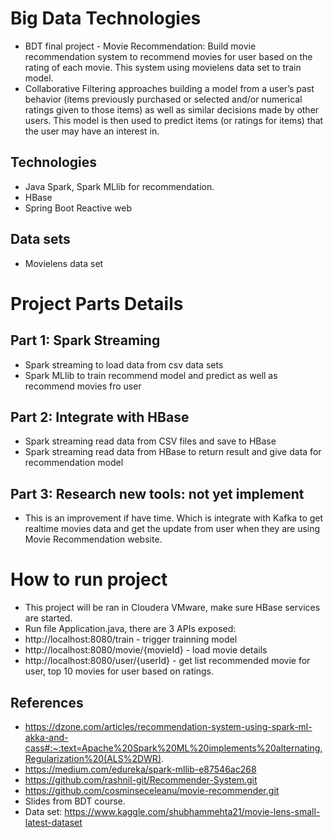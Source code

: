# Big Data Technologies
* BDT final project - Movie Recommendation: 
 Build movie recommendation system to recommend movies for user based on the rating of each movie. This system using movielens data set to train model.
* Collaborative Filtering approaches building a model from a user’s past behavior (items previously purchased or selected and/or numerical ratings given to those items) as well as similar decisions made by other users. This model is then used to predict items (or ratings for items) that the user may have an interest in.

## Technologies
* Java Spark, Spark MLlib for recommendation.
* HBase
* Spring Boot Reactive web

## Data sets
* Movielens data set

# Project Parts Details
## Part 1: Spark Streaming
* Spark streaming to load data from csv data sets
* Spark MLlib to train recommend model and predict as well as recommend movies fro user
## Part 2: Integrate with HBase
* Spark streaming read data from CSV files and save to HBase
* Spark streaming read data from HBase to return result and give data for recommendation model
## Part 3: Research new tools: not yet implement
 * This is an improvement if have time. Which is integrate with Kafka to get realtime movies data and get the update from user when they are using Movie Recommendation website. 

# How to run project
* This project will be ran in Cloudera VMware, make sure HBase services are started.
* Run file Application.java, there are 3 APIs exposed:
* http://localhost:8080/train - trigger trainning model
* http://localhost:8080/movie/{movieId} - load movie details
* http://localhost:8080/user/{userId} -  get list recommended movie for user, top 10 movies for user based on ratings.
## References
* https://dzone.com/articles/recommendation-system-using-spark-ml-akka-and-cass#:~:text=Apache%20Spark%20ML%20implements%20alternating,Regularization%20(ALS%2DWR).
* https://medium.com/edureka/spark-mllib-e87546ac268
* https://github.com/rashnil-git/Recommender-System.git
* https://github.com/cosminseceleanu/movie-recommender.git
* Slides from BDT course.
* Data set: https://www.kaggle.com/shubhammehta21/movie-lens-small-latest-dataset


